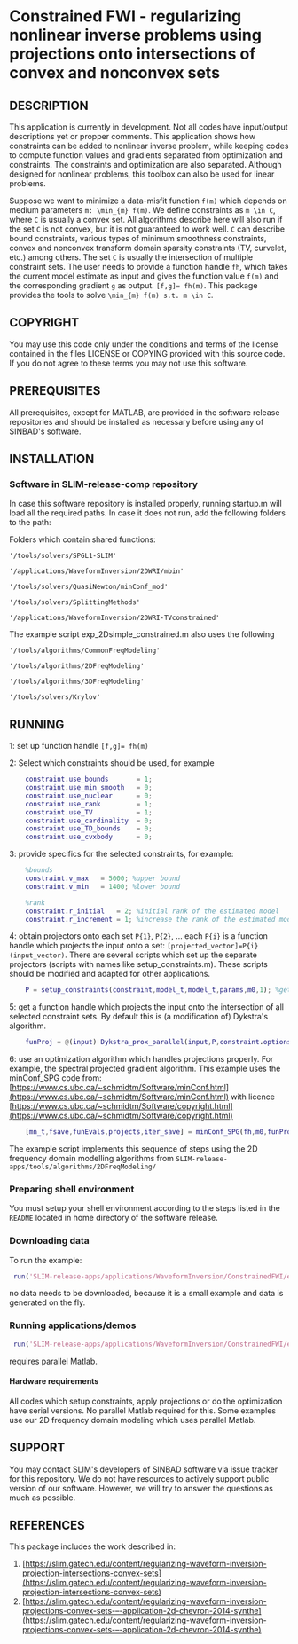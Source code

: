 # Constrained FWI - regularizing nonlinear inverse problems using projections onto intersections of convex and nonconvex sets

##  DESCRIPTION
 This application is currently in development. Not all codes have input/output descriptions yet or propper comments. This application shows how constraints can be added to nonlinear inverse problem, while keeping codes to compute function values and gradients separated from optimization and constraints. The constraints and optimization are also separated. Although designed for nonlinear problems, this toolbox can also be used for linear problems.
 
 Suppose we want to minimize a data-misfit function ``f(m)`` which depends on medium parameters ``m: \min_{m} f(m)``. We define constraints as ``m \in C``, where ``C`` is usually a convex set. All algorithms describe here will also run if the set ``C`` is not convex, but it is not guaranteed to work well. ``C`` can describe bound constraints, various types of minimum smoothness constraints, convex and nonconvex transform domain sparsity constraints (TV, curvelet, etc.) among others. The set ``C`` is usually the intersection of multiple constraint sets. The user needs to provide a function handle `fh`, which takes the current model estimate as input and gives the function value ``f(m)`` and the corresponding gradient ``g`` as output. `[f,g]= fh(m)`. This package provides the tools to solve ``\min_{m} f(m) s.t. m \in C``.
 
##  COPYRIGHT
 You may use this code only under the conditions and terms of the
 license contained in the files LICENSE or COPYING provided with this
 source code. If you do not agree to these terms you may not use this
 software.
 
##  PREREQUISITES
 All prerequisites, except for MATLAB, are provided in the software
 release repositories and should be installed as necessary before using
 any of SINBAD's software.
 
##  INSTALLATION

###  Software in SLIM-release-comp repository
 In case this software repository is installed properly, running startup.m will load all the required paths. In case it does not run, add the following folders to the path:
 
 
 Folders which contain shared functions:

```code 
'/tools/solvers/SPGL1-SLIM'

'/applications/WaveformInversion/2DWRI/mbin'

'/tools/solvers/QuasiNewton/minConf_mod'

'/tools/solvers/SplittingMethods'

'/applications/WaveformInversion/2DWRI-TVconstrained'
```

The example script exp_2Dsimple_constrained.m also uses the following

```code
'/tools/algorithms/CommonFreqModeling'

'/tools/algorithms/2DFreqModeling'

'/tools/algorithms/3DFreqModeling'

'/tools/solvers/Krylov'
```

##  RUNNING
1: set up function handle `[f,g]= fh(m)`

2: Select which constraints should be used, for example

```matlab
	constraint.use_bounds       = 1;
	constraint.use_min_smooth   = 0;
	constraint.use_nuclear      = 0;
	constraint.use_rank         = 1;
	constraint.use_TV           = 1;
	constraint.use_cardinality  = 0; 
	constraint.use_TD_bounds    = 0; 
	constraint.use_cvxbody      = 0;
```

3: provide specifics for the selected constraints, for example:

```matlab
	%bounds
	constraint.v_max   = 5000; %upper bound
	constraint.v_min   = 1400; %lower bound

	%rank
	constraint.r_initial   = 2; %initial rank of the estimated model
	constraint.r_increment = 1; %increase the rank of the estimated model by this number each new frequency batch
```

4: obtain projectors onto each set `P{1}`, `P{2}`, ... each `P{i}` is a function handle which projects the input onto a set: `[projected_vector]=P{i}(input_vector)`. There are several scripts which set up the separate projectors (scripts with names like setup_constraints.m). These scripts should be modified and adapted for other applications.

```matlab
	P = setup_constraints(constraint,model_t,model_t,params,m0,1); %get projectors
```

5: get a function handle which projects the input onto the intersection of all selected constraint sets. By default this is (a modification of) Dykstra's algorithm.

```matlab
	funProj = @(input) Dykstra_prox_parallel(input,P,constraint.options_dyk); % get projector onto the intersection
```

6: use an optimization algorithm which handles projections properly. For example, the spectral projected gradient algorithm.
This example uses the minConf_SPG code from: [https://www.cs.ubc.ca/~schmidtm/Software/minConf.html](https://www.cs.ubc.ca/~schmidtm/Software/minConf.html) with licence [https://www.cs.ubc.ca/~schmidtm/Software/copyright.html](https://www.cs.ubc.ca/~schmidtm/Software/copyright.html)

```matlab
	[mn_t,fsave,funEvals,projects,iter_save] = minConf_SPG(fh,m0,funProj,options);
```

The example script implements this sequence of steps using the 2D frequency domain modelling algorithms from `SLIM-release-apps/tools/algorithms/2DFreqModeling/`

###  Preparing shell environment

 You must setup your shell environment according to the steps listed in
 the `README` located in home directory of the software release.

###  Downloading data

To run the example: 

```matlab
 run('SLIM-release-apps/applications/WaveformInversion/ConstrainedFWI/exp_2Dsimple_constrained.m'), 
``` 

no data needs to be downloaded, because it is a small example and data is generated on the fly.
 
###  Running applications/demos

```matlab
 run('SLIM-release-apps/applications/WaveformInversion/ConstrainedFWI/exp_2Dsimple_constrained.m')
``` 

requires parallel Matlab.

####  Hardware requirements

All codes which setup constraints, apply projections or do the optimization have serial versions. No parallel Matlab required for this. Some examples use our 2D frequency domain modeling which uses parallel Matlab.

##  SUPPORT
 You may contact SLIM's developers of SINBAD software via issue tracker for this repository. We do not have resources to actively support public version of our software. However, we will try to answer the questions as much as possible.
 
##  REFERENCES
This package includes the work described in:

1. [https://slim.gatech.edu/content/regularizing-waveform-inversion-projection-intersections-convex-sets](https://slim.gatech.edu/content/regularizing-waveform-inversion-projection-intersections-convex-sets)
2. [https://slim.gatech.edu/content/regularizing-waveform-inversion-projections-convex-sets-–-application-2d-chevron-2014-synthe](https://slim.gatech.edu/content/regularizing-waveform-inversion-projections-convex-sets-–-application-2d-chevron-2014-synthe)
